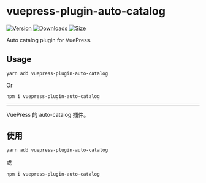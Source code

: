 # vuepress-plugin-auto-catalog

[![Version](https://img.shields.io/npm/v/vuepress-plugin-auto-catalog/next.svg?style=flat-square&logo=npm) ![Downloads](https://img.shields.io/npm/dm/vuepress-plugin-auto-catalog.svg?style=flat-square&logo=npm) ![Size](https://img.shields.io/bundlephobia/min/vuepress-plugin-auto-catalog?style=flat-square&logo=npm)](https://www.npmjs.com/package/vuepress-plugin-auto-catalog)

Auto catalog plugin for VuePress.

## Usage

```bash
yarn add vuepress-plugin-auto-catalog
```

Or

```bash
npm i vuepress-plugin-auto-catalog
```

---

VuePress 的 auto-catalog 插件。

## 使用

```bash
yarn add vuepress-plugin-auto-catalog
```

或

```bash
npm i vuepress-plugin-auto-catalog
```
